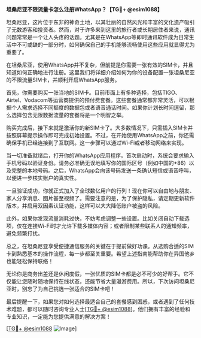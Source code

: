 **坦桑尼亚不限流量卡怎么注册WhatsApp？【TG💪+ @esim1088】**

坦桑尼亚，这片位于东非的神奇土地，以其壮丽的自然风光和丰富的文化遗产吸引了无数游客和投资者。然而，对于许多来到这里的旅行者或长期居住者来说，通讯问题常常是一个让人头疼的话题。尤其是在WhatsApp等即时通讯软件成为日常生活中不可或缺的一部分时，如何确保自己的手机能够流畅使用这些应用就显得尤为重要了。

在坦桑尼亚，使用WhatsApp并不复杂，但前提是你需要一张有效的SIM卡，并且知道如何正确地进行注册。这里我们将详细介绍如何为你的设备配置一张坦桑尼亚的不限流量SIM卡，并顺利开启WhatsApp服务。

首先，你需要购买一张当地的SIM卡。目前市面上有多种选择，包括TIGO、Airtel、Vodacom等运营商提供的预付费套餐。这些套餐通常都非常灵活，可以根据个人需求选择不同额度的数据包或者语音通话时间。如果你计划长时间逗留，那么选择包含无限数据流量的套餐将是一个明智之举。

购买完成后，接下来就是激活你的新SIM卡了。大多数情况下，只需插入SIM卡并按照屏幕提示操作即可完成初始设置。不过，在开始使用WhatsApp之前，你还需确保手机已经连接到了互联网。这一步骤可以通过Wi-Fi或者移动网络来实现。

当一切准备就绪后，打开你的WhatsApp应用程序。首次启动时，系统会要求输入手机号码以验证身份。请务必准确无误地填写你的国际区号（例如中国的+86）以及完整的本地号码。之后，WhatsApp会向该号码发送一条确认短信或语音呼叫，以便进一步核实账户的真实性。

一旦验证成功，你就正式加入了全球数亿用户的行列！现在你可以自由地与朋友、家人分享消息、图片甚至视频了。需要注意的是，为了保护隐私，请定期更新软件版本，并启用双因素认证功能，这样可以大大降低账户被盗的风险。

此外，如果你发现流量消耗过快，不妨考虑调整一些设置。比如关闭自动下载选项，仅在连接Wi-Fi时才允许下载多媒体内容；或者限制某些联系人的通知频率，避免频繁打扰。

总之，在坦桑尼亚享受便捷通信服务的关键在于提前做好功课。从选购合适的SIM卡到熟悉基本的操作流程，每一步都至关重要。希望上述指南能帮助你在异国他乡也能轻松保持联络！

无论你是商务出差还是休闲度假，一张优质的SIM卡都是必不可少的好帮手。它不仅能让您随时随地保持在线状态，还能节省大量漫游费用。所以，下次访问坦桑尼亚时，别忘了为自己挑选一张适合的SIM卡吧！

最后提醒一下，如果您对如何选择最适合自己的套餐感到困惑，或者遇到了任何技术难题，都可以随时咨询专业人士[[TG💪+ @esim1088](https://t.me/s/esim1088)]。他们拥有丰富的经验和专业知识，一定能为您提供满意的解决方案！

[[TG💪+ @esim1088](https://t.me/s/esim1088) ![Image](https://i.postimg.cc/4NQfJmqS/Snipaste-2025-05-13-00-14-12.png)]